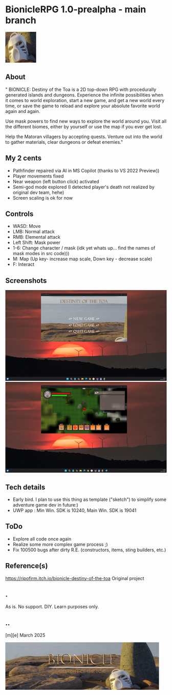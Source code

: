 # BionicleRPG 1.0-prealpha - main branch 
![Logo](Images/logo.png)

## About 
" BIONICLE: Destiny of the Toa is a 2D top-down RPG with procedurally generated islands and dungeons. Experience the infinite possibilities when it comes to world exploration, start a new game, and get a new world every time, or save the game to reload and explore your absolute favorite world again and again.

Use mask powers to find new ways to explore the world around you. Visit all the different biomes, either by yourself or use the map if you ever get lost.

Help the Matoran villagers by accepting quests. Venture out into the world to gather materials, clear dungeons or defeat enemies." 

## My 2 cents
- Pathfinder repaired via AI in MS Copilot (thanks to VS 2022 Preview))
- Player movements fixed
- Near weapon (left button click) activated
- Semi-god mode explored (I detected player's death not realized by original dev team, hehe)
- Screen scaling is ok for now 

## Controls
- WASD: Move
- LMB: Normal attack
- RMB: Elemental attack
- Left Shift: Mask power
- 1-6: Change character / mask (idk yet whats up... find the names of mask modes in src code)))
- M: Map (Up key- increase map scale, Down key - decrease scale)
- F: Interact


## Screenshots
![W11](Images/sshot01.png)
![W11](Images/sshot02.png)

## Tech details
- Early bird. I plan to use this thing as template ("sketch") to simplify some adventure game dev in future:)
- UWP app : Min Win. SDK is 10240, Main Win. SDK is 19041  


## ToDo
- Explore all code once again
- Realize some more complex game process ;)
- Fix 100500 bugs after dirty R.E. (constructors, items, sting builders, etc.)


## Reference(s)
https://ripofirm.itch.io/bionicle-destiny-of-the-toa Original project

## .
As is. No support. DIY. Learn purposes only.


## ..
[m][e] March 2025

![Logo](Images/footer.png)
